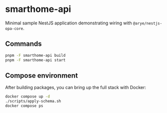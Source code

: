 # smarthome-api

Minimal sample NestJS application demonstrating wiring with `@arye/nestjs-opa-core`.

## Commands

```bash
pnpm -F smarthome-api build
pnpm -F smarthome-api start
```

## Compose environment

After building packages, you can bring up the full stack with Docker:

```bash
docker compose up -d
./scripts/apply-schema.sh
docker compose ps
```

